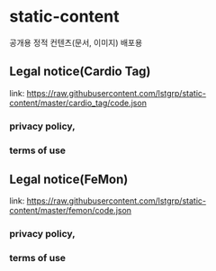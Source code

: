 # static-content
공개용 정적 컨텐츠(문서, 이미지) 배포용


## Legal notice(Cardio Tag)
link: https://raw.githubusercontent.com/lstgrp/static-content/master/cardio_tag/code.json
### privacy policy,
### terms of use

## Legal notice(FeMon)
link: https://raw.githubusercontent.com/lstgrp/static-content/master/femon/code.json
### privacy policy,
### terms of use

